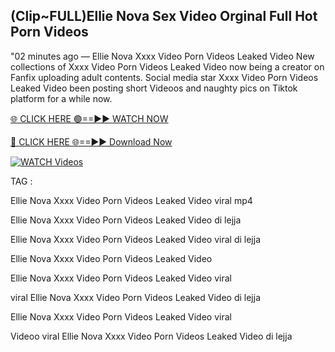 ## (Clip~FULL)Ellie Nova Sex Video Orginal Full Hot Porn Videos


"02 minutes ago —  Ellie Nova Xxxx Video Porn Videos Leaked Video New collections of   Xxxx Video Porn Videos Leaked Video now being a creator on Fanfix uploading adult contents. Social media star   Xxxx Video Porn Videos Leaked Video been posting short Videoos and naughty pics on Tiktok platform for a while now.


[🌐 CLICK HERE 🟢==►► WATCH NOW](https://cutt.ly/frqoNRnE)

[🔴 CLICK HERE 🌐==►► Download Now](https://cutt.ly/frqoNRnE)

[![WATCH Videos](https://i.imgur.com/dJHk4Zq.gif)](https://cutt.ly/frqoNRnE)


TAG :

Ellie Nova Xxxx Video Porn Videos Leaked Video viral mp4

Ellie Nova Xxxx Video Porn Videos Leaked Video di lejja

Ellie Nova Xxxx Video Porn Videos Leaked Video viral di lejja

Ellie Nova Xxxx Video Porn Videos Leaked Video

Ellie Nova Xxxx Video Porn Videos Leaked Video viral

viral Ellie Nova Xxxx Video Porn Videos Leaked Video di lejja

Ellie Nova Xxxx Video Porn Videos Leaked Video viral

Videoo viral Ellie Nova Xxxx Video Porn Videos Leaked Video di lejja
